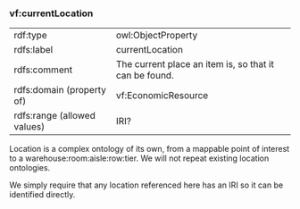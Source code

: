 ### vf:currentLocation

<table>
<tr><td>rdf:type</td><td>owl:ObjectProperty</td></tr>
<tr><td>rdfs:label</td><td>currentLocation</td></tr>
<tr><td>rdfs:comment</td><td>The current place an item is, so that it can be found.</td></tr>
<tr><td>rdfs:domain (property of)</td><td>vf:EconomicResource</td></tr>
<tr><td>rdfs:range (allowed values)</td><td>IRI?</td></tr>
</table>

Location is a complex ontology of its own, from a mappable point of interest to a warehouse:room:aisle:row:tier. We will not repeat existing location ontologies.

We simply require that any location referenced here has an IRI so it can be identified directly. 